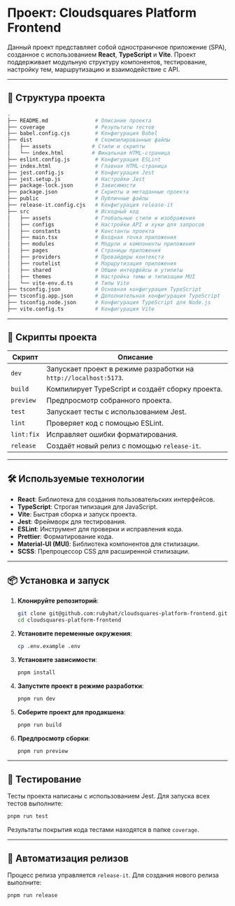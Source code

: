 # Проект: Cloudsquares Platform Frontend

Данный проект представляет собой одностраничное приложение (SPA), созданное с использованием **React**, **TypeScript** и **Vite**. Проект поддерживает модульную структуру компонентов, тестирование, настройку тем, маршрутизацию и взаимодействие с API.

---

## 📂 Структура проекта

```sh
.
├── README.md               # Описание проекта
├── coverage                # Результаты тестов
├── babel.config.cjs        # Конфигурация Babel
├── dist                    # Скомпилированные файлы
│   ├── assets             # Стили и скрипты
│   └── index.html         # Финальная HTML-страница
├── eslint.config.js        # Конфигурация ESLint
├── index.html              # Главная HTML-страница
├── jest.config.js          # Конфигурация Jest
├── jest.setup.js           # Настройки Jest
├── package-lock.json       # Зависимости
├── package.json            # Скрипты и метаданные проекта
├── public                  # Публичные файлы
├── release-it.config.cjs   # Конфигурация release-it
├── src                     # Исходный код
│   ├── assets              # Глобальные стили и изображения
│   ├── configs             # Настройки API и хуки для запросов
│   ├── constants           # Константы проекта
│   ├── main.tsx            # Входная точка приложения
│   ├── modules             # Модули и компоненты приложения
│   ├── pages               # Страницы приложения
│   ├── providers           # Провайдеры контекста
│   ├── routelist           # Маршрутизация приложения
│   ├── shared              # Общие интерфейсы и утилиты
│   ├── themes              # Настройка темы и типизации MUI
│   └── vite-env.d.ts       # Типы Vite
├── tsconfig.json           # Основная конфигурация TypeScript
├── tsconfig.app.json       # Дополнительная конфигурация TypeScript
├── tsconfig.node.json      # Конфигурация TypeScript для Node.js
├── vite.config.ts          # Конфигурация Vite
```

---

## 🚀 Скрипты проекта

| Скрипт     | Описание                                                         |
| ---------- | ---------------------------------------------------------------- |
| `dev`      | Запускает проект в режиме разработки на `http://localhost:5173`. |
| `build`    | Компилирует TypeScript и создаёт сборку проекта.                 |
| `preview`  | Предпросмотр собранного проекта.                                 |
| `test`     | Запускает тесты с использованием Jest.                           |
| `lint`     | Проверяет код с помощью ESLint.                                  |
| `lint:fix` | Исправляет ошибки форматирования.                                |
| `release`  | Создаёт новый релиз с помощью `release-it`.                      |

---

## 🛠️ Используемые технологии

- **React**: Библиотека для создания пользовательских интерфейсов.
- **TypeScript**: Строгая типизация для JavaScript.
- **Vite**: Быстрая сборка и запуск проекта.
- **Jest**: Фреймворк для тестирования.
- **ESLint**: Инструмент для проверки и исправления кода.
- **Prettier**: Форматирование кода.
- **Material-UI (MUI)**: Библиотека компонентов для стилизации.
- **SCSS**: Препроцессор CSS для расширенной стилизации.

---

## 📦 Установка и запуск

1. **Клонируйте репозиторий**:

   ```bash
   git clone git@github.com:rubyhat/cloudsquares-platform-frontend.git
   cd cloudsquares-platform-frontend
   ```

2. **Установите переменные окружения**:

   ```bash
   cp .env.example .env
   ```

3. **Установите зависимости**:

   ```bash
   pnpm install
   ```

4. **Запустите проект в режиме разработки**:

   ```bash
   pnpm run dev
   ```

5. **Соберите проект для продакшена**:

   ```bash
   pnpm run build
   ```

6. **Предпросмотр сборки**:

   ```bash
   pnpm run preview
   ```

---

## 🧩 Тестирование

Тесты проекта написаны с использованием Jest. Для запуска всех тестов выполните:

```bash
pnpm run test
```

Результаты покрытия кода тестами находятся в папке `coverage`.

---

## 🌟 Автоматизация релизов

Процесс релиза управляется `release-it`. Для создания нового релиза выполните:

```bash
pnpm run release
```
